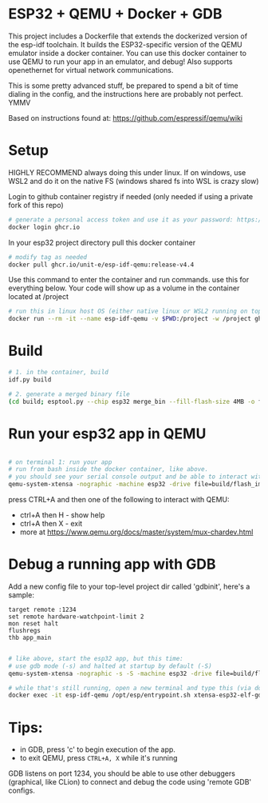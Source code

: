 # ESP32 + QEMU + Docker + GDB

This project includes a Dockerfile that extends the dockerized version of the esp-idf toolchain. 
It builds the ESP32-specific version of the QEMU emulator inside a docker container.
You can use this docker container to use QEMU to run your app in an emulator, and debug!
Also supports openethernet for virtual network communications.

This is some pretty advanced stuff, be prepared to spend a bit of time dialing in the config, and the instructions here are probably not perfect. YMMV

Based on instructions found at: https://github.com/espressif/qemu/wiki

# Setup
HIGHLY RECOMMEND always doing this under linux. If on windows, use WSL2 and do it on the native FS (windows shared fs into WSL is crazy slow)

Login to github container registry if needed (only needed if using a private fork of this repo)
```bash
# generate a personal access token and use it as your password: https://github.com/settings/tokens
docker login ghcr.io
```

In your esp32 project directory pull this docker container
```bash
# modify tag as needed
docker pull ghcr.io/unit-e/esp-idf-qemu:release-v4.4
```

Use this command to enter the container and run commands. use this for everything below.
Your code will show up as a volume in the container located at /project
```bash
# run this in linux host OS (either native linux or WSL2 running on top of windows)
docker run --rm -it --name esp-idf-qemu -v $PWD:/project -w /project ghcr.io/unit-e/esp-idf-qemu:release-v4.4 /bin/bash -c "bash"
```

# Build
```bash
# 1. in the container, build
idf.py build

# 2. generate a merged binary file
(cd build; esptool.py --chip esp32 merge_bin --fill-flash-size 4MB -o flash_image.bin @flash_args)
```

# Run your esp32 app in QEMU
```bash

# on terminal 1: run your app
# run from bash inside the docker container, like above.
# you should see your serial console output and be able to interact with it here
qemu-system-xtensa -nographic -machine esp32 -drive file=build/flash_image.bin,if=mtd,format=raw
```

press CTRL+A and then one of the following to interact with QEMU:
- ctrl+A then H - show help
- ctrl+A then X - exit
- more at https://www.qemu.org/docs/master/system/mux-chardev.html

# Debug a running app with GDB

Add a new config file to your top-level project dir called 'gdbinit', here's a sample:
```
target remote :1234
set remote hardware-watchpoint-limit 2
mon reset halt
flushregs
thb app_main
```

```bash

# like above, start the esp32 app, but this time:
# use gdb mode (-s) and halted at startup by default (-S)
qemu-system-xtensa -nographic -s -S -machine esp32 -drive file=build/flash_image.bin,if=mtd,format=raw

# while that's still running, open a new terminal and type this (via docker exec which will run this command in an existing docker already running container)
docker exec -it esp-idf-qemu /opt/esp/entrypoint.sh xtensa-esp32-elf-gdb build/YOUR_IMAGE_NAME.elf -x gdbinit
```

# Tips:
- in GDB, press 'c' to begin execution of the app.
- to exit QEMU, press ```CTRL+A, X``` while it's running

GDB listens on port 1234, you should be able to use other debuggers (graphical, like CLion) to connect and debug the code using 'remote GDB' configs.

